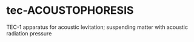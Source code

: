 # tec-ACOUSTOPHORESIS
TEC-1 apparatus for acoustic levitation; suspending matter with acoustic radiation pressure
